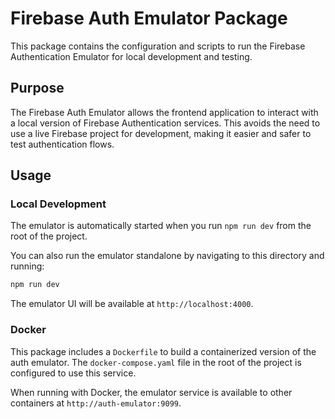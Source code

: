 # Firebase Auth Emulator Package

This package contains the configuration and scripts to run the Firebase Authentication Emulator for local development and testing.

## Purpose

The Firebase Auth Emulator allows the frontend application to interact with a local version of Firebase Authentication services. This avoids the need to use a live Firebase project for development, making it easier and safer to test authentication flows.

## Usage

### Local Development

The emulator is automatically started when you run `npm run dev` from the root of the project.

You can also run the emulator standalone by navigating to this directory and running:

```bash
npm run dev
```

The emulator UI will be available at `http://localhost:4000`.

### Docker

This package includes a `Dockerfile` to build a containerized version of the auth emulator. The `docker-compose.yaml` file in the root of the project is configured to use this service.

When running with Docker, the emulator service is available to other containers at `http://auth-emulator:9099`. 